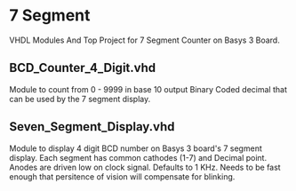 # 7 Segment
VHDL Modules And Top Project for 7 Segment Counter on Basys 3 Board.

## BCD_Counter_4_Digit.vhd
Module to count from 0 - 9999 in base 10 output Binary Coded decimal that can be used by the 7 segment display.

## Seven_Segment_Display.vhd
Module to display 4 digit BCD number on Basys 3 board's 7 segment display. Each segment has common cathodes (1-7) and Decimal point. Anodes are driven low on clock signal. Defaults to 1 KHz. Needs to be fast enough that persitence of vision will compensate for blinking.
